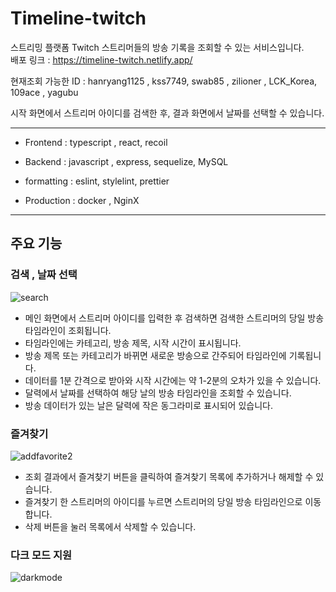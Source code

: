 # Timeline-twitch

스트리밍 플랫폼 Twitch 스트리머들의 방송 기록을 조회할 수 있는 서비스입니다.   
배포 링크 : https://timeline-twitch.netlify.app/

현재조회 가능한 ID : hanryang1125 , kss7749,  swab85 , zilioner , LCK_Korea, 109ace , yagubu

시작 화면에서 스트리머 아이디를 검색한 후, 결과 화면에서 날짜를 선택할 수 있습니다. 

---
- Frontend : typescript , react, recoil 

- Backend : javascript , express, sequelize, MySQL

- formatting : eslint, stylelint, prettier

- Production : docker , NginX

---

## 주요 기능

### 검색 , 날짜 선택

![search](https://user-images.githubusercontent.com/80376561/172764618-51011328-1f5e-4474-8eff-5f88788d9519.gif)

- 메인 화면에서 스트리머 아이디를 입력한 후 검색하면 검색한 스트리머의 당일 방송 타임라인이 조회됩니다.  
- 타임라인에는 카테고리, 방송 제목, 시작 시간이 표시됩니다.  
- 방송 제목 또는 카테고리가 바뀌면 새로운 방송으로 간주되어 타임라인에 기록됩니다.   
- 데이터를 1분 간격으로 받아와 시작 시간에는 약 1-2분의 오차가 있을 수 있습니다.   
- 달력에서 날짜를 선택하여 해당 날의 방송 타임라인을 조회할 수 있습니다.   
- 방송 데이터가 있는 날은 달력에 작은 동그라미로 표시되어 있습니다.   


### 즐겨찾기

![addfavorite2](https://user-images.githubusercontent.com/80376561/172765252-4b004550-c5d7-4988-97bc-0f65a7d830de.gif)

- 조회 결과에서 즐겨찾기 버튼을 클릭하여 즐겨찾기 목록에 추가하거나 해제할 수 있습니다. 
- 즐겨찾기 한 스트리머의 아이디를 누르면 스트리머의 당일 방송 타임라인으로 이동합니다. 
- 삭제 버튼을 눌러 목록에서 삭제할 수 있습니다.


### 다크 모드 지원

![darkmode](https://user-images.githubusercontent.com/80376561/172764645-1a9972c0-f303-4214-8df7-79556df2da24.gif)

